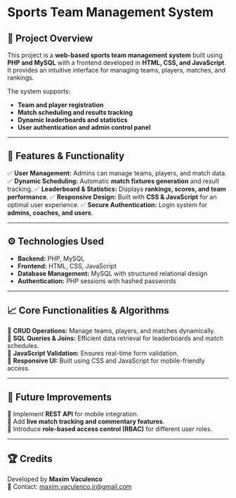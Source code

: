 # **Sports Team Management System**

## 📌 **Project Overview**
This project is a **web-based sports team management system** built using **PHP and MySQL** with a frontend developed in **HTML, CSS, and JavaScript**. It provides an intuitive interface for managing teams, players, matches, and rankings.

The system supports:
- **Team and player registration**
- **Match scheduling and results tracking**
- **Dynamic leaderboards and statistics**
- **User authentication and admin control panel**

---

## 📂 **Features & Functionality**
✅ **User Management:** Admins can manage teams, players, and match data.
✅ **Dynamic Scheduling:** Automatic **match fixtures generation** and result tracking.
✅ **Leaderboard & Statistics:** Displays **rankings, scores, and team performance**.
✅ **Responsive Design:** Built with **CSS & JavaScript** for an optimal user experience.
✅ **Secure Authentication:** Login system for **admins, coaches, and users**.

---

## ⚙️ **Technologies Used**
- **Backend:** PHP, MySQL
- **Frontend:** HTML, CSS, JavaScript
- **Database Management:** MySQL with structured relational design
- **Authentication:** PHP sessions with hashed passwords

---

## 📈 **Core Functionalities & Algorithms**
🔹 **CRUD Operations:** Manage teams, players, and matches dynamically.  
🔹 **SQL Queries & Joins:** Efficient data retrieval for leaderboards and match schedules.  
🔹 **JavaScript Validation:** Ensures real-time form validation.  
🔹 **Responsive UI:** Built using CSS and JavaScript for mobile-friendly access.  

---

## 🚀 **Future Improvements**
🔹 Implement **REST API** for mobile integration.  
🔹 Add **live match tracking and commentary features**.  
🔹 Introduce **role-based access control (RBAC)** for different user roles.  

---

## 🏆 **Credits**
Developed by **Maxim Vaculenco**  
📧 Contact: maxim.vaculenco.jr@gmail.com
